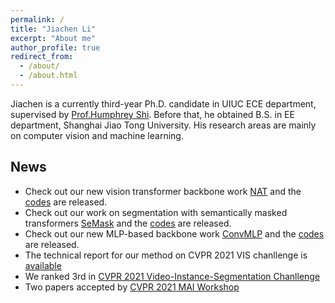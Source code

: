 ```yaml
---
permalink: /
title: "Jiachen Li"
excerpt: "About me"
author_profile: true
redirect_from: 
  - /about/
  - /about.html
---
```


Jiachen is a currently third-year Ph.D. candidate in UIUC ECE department, supervised by [Prof.Humphrey Shi](https://www.honghuishi.com/). Before that, he obtained B.S. in EE department, Shanghai Jiao Tong University. His research areas are mainly on computer vision and machine learning.

News
------
* Check out our new vision transformer backbone work [NAT](https://arxiv.org/abs/2204.07143) and the [codes](https://github.com/SHI-Labs/Neighborhood-Attention-Transformer) are released.
* Check out our work on segmentation with semantically masked transformers [SeMask](https://arxiv.org/abs/2112.12782) and the [codes](https://github.com/Picsart-AI-Research/SeMask-Segmentation) are released.
* Check out our new MLP-based backbone work [ConvMLP](https://arxiv.org/abs/2109.04454) and the [codes](https://github.com/SHI-Labs/Convolutional-MLPs) are released.
* The technical report for our method on CVPR 2021 VIS chanllenge is [available](https://arxiv.org/abs/2106.10452)
* We ranked 3rd in [CVPR 2021 Video-Instance-Segmentation Chanllenge](https://youtube-vos.org/challenge/2021/)
* Two papers accepted by [CVPR 2021 MAI Workshop](https://ai-benchmark.com/workshops/mai/2021/)
